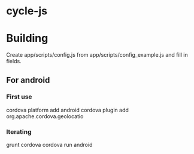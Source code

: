 cycle-js
========

# Building

Create app/scripts/config.js from app/scripts/config_example.js and fill in fields.

## For android

### First use

cordova platform add android
cordova plugin add org.apache.cordova.geolocatio

### Iterating

grunt cordova
cordova run android
